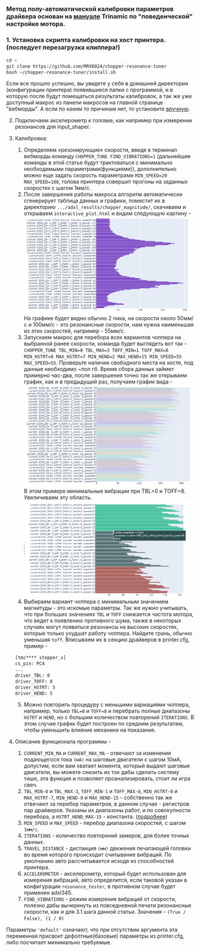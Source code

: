 ### Метод полу-автоматической калибровки параметров драйвера основан на [мануале](https://www.analog.com/en/app-notes/AN-001.html) Trinamic по "поведенческой" настройке мотора.


### 1. Установка скрипта калибровки на хост принтера. (последует перезагрузка клиппера!)
```
cd ~
git clone https://github.com/MRX8024/chopper-resonance-tuner
bash ~/chopper-resonance-tuner/install.sh
```
   Если все прошло успешно, вы увидете у себя в домашней директории (конфигурации принтера) появившиеся папки с программой, и в которую после будут помещаться результаты калибровок, а так же уже доступный макрос из панели макросов на главной странице "вебморды".
   А если по каким то причинам нет, то установите [вручную](/wiki/manual_install_ru.md).

2. Подключаем акселерометр к головке, как например при измерении резонансов для input_shaper.

3. Калибровка:

   1. Определяем «резонирующие» скорости, введя в терминал вебморды команду `CHOPPER_TUNE FIND_VIBRATIONS=1` (дальнейшие команды в этой статье будут трактоваться с минимально необходимыми параметрами(функциями)), дополнительно можно еще задать скорость параметрами `MIN_SPEED=20 MAX_SPEED=100`, голова принтера совершит прогоны на заданных скоростях с шагом 1мм/с.
   2. После завершения работы макроса алгоритм автоматически сгенерирует таблица данных и графики, поместит их в директорию `.../adxl_results/chopper_magnitude/`, скачиваем и открываем `interactive_plot.html` и видим следующую картину -
   ![](/wiki/pictures/img_1.png)
   На графике будет видно обычно 2 пика, на скорости около 50мм/с и 100мм/с - это резонансные скорости, нам нужна наименьшая из этих скоростей, например - 55мм/с.
   3. Запускаем макрос для перебора всех вариантов чоппера на выбранной ранее скорости, команда будет выглядеть вот так 
   -`CHOPPER_TUNE TBL_MIN=0 TBL_MAX=3 TOFF_MIN=1 TOFF_MAX=8 MIN_HSTRT=0 MAX_HSTRT=7 MIN_HEND=2 MAX_HEND=15 MIN_SPEED=55 MAX_SPEED=55`. Проверьте наличие свободного места на хосте, под данные необходимо ~пол гб.
   Время сбора данных займет примерно час-два, после завершения точно так же открываем график, как и в предыдущий раз, получаем график вида -
   ![](/wiki/pictures/img_2.png)
   В этом примере минимальные вибрации при TBL=0 и TOFF=8. Увеличиваем эту область.
   ![](/wiki/pictures/img_3.png)
   4. Выбираем вариант чоппера с минимальным значением магнитуды - это искомые параметры. Так же нужно учитывать, что при больших значениях `TBL` и `TOFF` снижается частота мотора, что ведет к появлению противного шума, также в некоторых случаях могут появиться резонансы на высоких скоростях, которые только ухудшат работу чоппера. Найдите грань, обычно уменьшая `toff`.
   Вписываем их в секцию драйверов в printer.cfg, пример -
   ```
   [tmc**** stepper_x]
   cs_pin: PC4
   ...
   driver_TBL: 0
   driver_TOFF: 8
   driver_HSTRT: 5
   driver_HEND: 5
   ```

   5. Можно повторить процедуру с меньшими вариациями чоппера, например, только `TBL=0` и `TOFF=8` и перебрать полные диапазоны `HSTRT` и `HEND`, но с большим количеством повторений `ITERATIONS`. В этом случае график будет построен по средним результатам, чтобы уменьшить влияние механики на показания.

4. Описание функционала программы -
   1. `CURRENT_MIN_MA` и `CURRENT_MAX_MA` - отвечают за изменения подающегося тока `(мА)` на шаговые двигатели с шагом 10мА, допустим, если вам хватает момента, который выдают шаговые двигатели, вы можете снизить их ток дабы сделать систему тише, эта функция и позволяет проанализировать, стоит ли игра свеч.
   2. `TBL_MIN-0` и `TBL_MAX-3`, `TOFF_MIN-1` и `TOFF_MAX-8`, `MIN_HSTRT-0` и `MAX_HSTRT-7`, `MIN_HEND-0` и `MAX_HEND-15` - собственно так же отвечают за перебор параметров, в данном случае - регистров пар драйверов. Указаны их диапазоны работ, и по совокупности перебора, а `HSTRT_HEND_MAX-15` - константа. ([подробнее](https://www.analog.com/en/app-notes/AN-001.html))
   3. `MIN_SPEED` и `MAX_SPEED` - перебор диапазона скоростей, с шагом `1мм/c`.
   4. `ITERATIONS` - количество повторений замеров, для более точных данных.
   5. `TRAVEL_DISTANCE` - дистанция `(мм)` движения печатающей головки во время которого происходит считывание вибраций. По умолчанию авто рассчитывается исходя из способностей принтера.
   6. `ACCELEROMETER` - акселерометр, который будет использован для измерения вибраций, авто определится, если таковой указан в конфигурации `resonance_tester`, в противном случае будет применен adxl345.
   7. `FIND_VIBRATIONS` - режим измерения вибраций от скорости, полезно дабы вычеркнуть из повседневной печати резонансные скорости, как и для 3.1 шага данной статьи. Значения - `(True / False), (1 / 0)`

Параметры `'default'` означают, что при отсутствии аргумента эта переменная присвоит дефолтные(базовые) параметры из printer.cfg, либо посчитает минимально требуемые.

